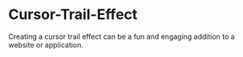# Cursor-Trail-Effect
Creating a cursor trail effect can be a fun and engaging addition to a website or application.
